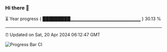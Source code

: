### Hi there 👋

⏳ Year progress { █████████▁▁▁▁▁▁▁▁▁▁▁▁▁▁▁▁▁▁▁▁▁ } 30.13 %

---

⏰ Updated on Sat, 20 Apr 2024 06:12:47 GMT

![Progress Bar CI](https://github.com/liununu/liununu/workflows/Progress%20Bar%20CI/badge.svg)

